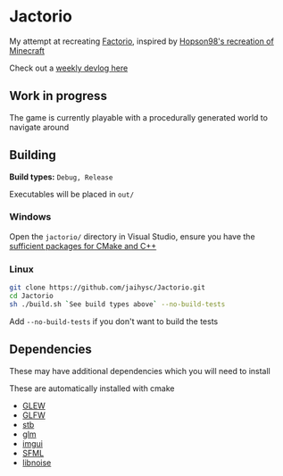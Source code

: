 # Jactorio

My attempt at recreating [Factorio](https://factorio.com), inspired by [Hopson98's recreation of Minecraft](https://github.com/Hopson97/MineCraft-One-Week-Challenge)

Check out a [weekly devlog here](https://github.com/jaihysc/Jactorio/wiki/Devlog)

## Work in progress

The game is currently playable with a procedurally generated world to navigate around

## Building

**Build types:** `Debug, Release`

Executables will be placed in `out/`

### Windows

Open the `jactorio/` directory in Visual Studio, ensure you have the [sufficient packages for CMake and C++](https://docs.microsoft.com/en-us/cpp/build/cmake-projects-in-visual-studio?view=vs-2019)

### Linux

```bash
git clone https://github.com/jaihysc/Jactorio.git
cd Jactorio
sh ./build.sh `See build types above` --no-build-tests
```

Add `--no-build-tests` if you don't want to build the tests

## Dependencies

These may have additional dependencies which you will need to install

These are automatically installed with cmake

- [GLEW](http://glew.sourceforge.net/)
- [GLFW](https://www.glfw.org/)
- [stb](https://github.com/nothings/stb)
- [glm](https://github.com/g-truc/glm)
- [imgui](https://github.com/ocornut/imgui)
- [SFML](https://github.com/SFML/SFML)
- [libnoise](https://github.com/jaihysc/libnoise)
